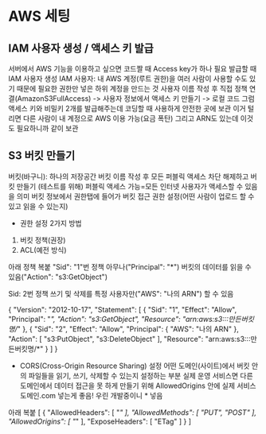 # AWS 세팅
## IAM 사용자 생성 / 액세스 키 발급
서버에서 AWS 기능을 이용하고 싶으면 코드짤 때 Access key가 하나 필요
발급할 때 IAM 사용자 생성
IAM 사용자: 내 AWS 계정(루트 권한)을 여러 사람이 사용할 수도 있기 때문에 필요한 권한만 넣은 하위 계정을 만드는 것
사용자 이름 작성 후 직접 정책 연결(AmazonS3FullAccess) -> 사용자 정보에서 액세스 키 만들기 -> 로컬 코드
그럼 액세스 키와 비밀키 2개를 발급해주는데 코딩할 때 사용하게 안전한 곳에 보관 
이거 털리면 다른 사람이 내 계정으로 AWS 이용 가능(요금 폭탄)
그리고 ARN도 있는데 이것도 필요하니까 같이 보관

## S3 버킷 만들기
버킷(바구니): 하나의 저장공간
버킷 이름 작성 후 모든 퍼블릭 액세스 차단 해제하고 버킷 만들기
(테스트를 위해) 퍼블릭 액세스 가능=모든 인터넷 사용자가 액세스할 수 있음을 의미
버킷 정보에서 권한탭에 들어가 버킷 접근 권한 설정(어떤 사람이 업로드 할 수 있고 읽을 수 있는지)

- 권한 설정 2가지 방법 
1) 버킷 정책(권장)
2) ACL(예전 방식)

아래 정책 복붙
"Sid": "1"번 정책
아무나("Principal": "*") 버킷의 데이터를 읽을 수 있음("Action": "s3:GetObject")

Sid: 2번 정책
쓰기 및 삭제를 특정 사용자만("AWS": "나의 ARN") 할 수 있음

{
  "Version": "2012-10-17",
  "Statement": [
    {
      "Sid": "1",
      "Effect": "Allow",
      "Principal": "*",
      "Action": "s3:GetObject",
      "Resource": "arn:aws:s3:::만든버킷명/*"
    },
    {
      "Sid": "2",
      "Effect": "Allow",
      "Principal": {
        "AWS": "나의 ARN"
      },
      "Action": [
        "s3:PutObject",
        "s3:DeleteObject"
      ],
      "Resource": "arn:aws:s3:::만든버킷명/*"
    }
  ]
}

- CORS(Cross-Origin Resource Sharing) 설정
어떤 도메인(사이트)에서 버킷 안의 파일들을 읽기, 쓰기, 삭제할 수 있는지 설정하는 부분
실제 운영 서비스면 다른 도메인에서 데이터 접근을 못 하게 만들기 위해
AllowedOrigins 안에 실제 서비스 도메인.com 넣는게 좋음! 우린 개발중이니 * 넣음

아래 복붙
[
  {
    "AllowedHeaders": [
      "*"
    ],
    "AllowedMethods": [
      "PUT",
      "POST"
    ],
    "AllowedOrigins": [
      "*"
    ],
    "ExposeHeaders": [
      "ETag"
    ]
  }
]